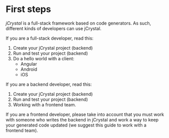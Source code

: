 # First steps

_jCrystal_ is a full-stack framework based on code generators. As such, different kinds of developers can use jCrystal. 

If you are a full-stack developer, read this:
1. Create your jCrystal project (backend)
2. Run and test your project (backend)
3. Do a hello world with a client:
    - Angular
    - Android
    - iOS

If you are a backend developer, read this:
1. Create your jCrystal project (backend)
2. Run and test your project (backend)
3. Working with a frontend team.

If you are a frontend developer, please take into account that you must work with someone who writes the backend in jCrystal and work a way to keep your generated code updated (we suggest this guide to work with a frontend team). 